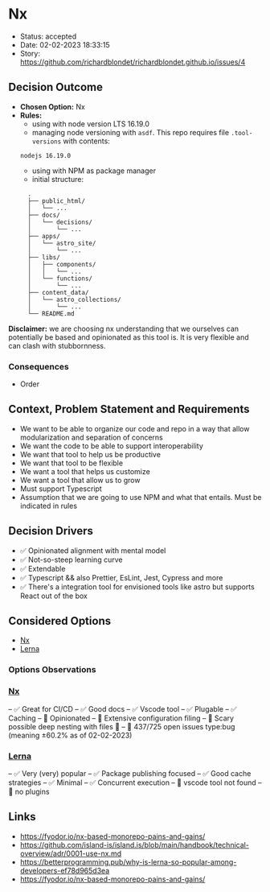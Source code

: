 # Nx

- Status: accepted
- Date: 02-02-2023 18:33:15
- Story: https://github.com/richardblondet/richardblondet.github.io/issues/4

## Decision Outcome

- **Chosen Option:** Nx
- **Rules:** 
  - using with node version LTS 16.19.0
  - managing node versioning with `asdf`. This repo requires file `.tool-versions` with contents:
  ```
  nodejs 16.19.0
  ```
  - using with NPM as package manager
  - initial structure:
  ```
    .
    ├── public_html/
    │   └── ...
    ├── docs/
    │   └── decisions/
    │       └── ...
    ├── apps/
    │   └── astro_site/
    │       └── ...
    ├── libs/
    │   ├── components/
    │   │   └── ...
    │   └── functions/
    │       └── ...
    ├── content_data/
    │   └── astro_collections/
    │       └── ...
    └── README.md
  ```


**Disclaimer:** we are choosing nx understanding that we ourselves can potentially be based and opinionated as this tool is. It is very flexible and can clash with stubbornness.


### Consequences

- Order

## Context, Problem Statement and Requirements

- We want to be able to organize our code and repo in a way that allow modularization and separation of concerns
- We want the code to be able to support interoperability 
- We want that tool to help us be productive
- We want that tool to be flexible
- We want a tool that helps us customize
- We want a tool that allow us to grow
- Must support Typescript
- Assumption that we are going to use NPM and what that entails. Must be indicated in rules


## Decision Drivers

- ✅ Opinionated alignment with mental model
- ✅ Not-so-steep learning curve
- ✅ Extendable
- ✅ Typescript && also Prettier, EsLint, Jest, Cypress and more
- ✅ There's a integration tool for envisioned tools like astro but supports React out of the box


## Considered Options

- [Nx](https://nx.dev/)
- [Lerna](https://lerna.js.org/)

### Options Observations

### [Nx](https://nx.dev/)

– ✅ Great for CI/CD
– ✅ Good docs
– ✅ Vscode tool
– ✅ Plugable
– ✅ Caching
– 🚫 Opinionated
– 🚫 Extensive configuration filing
– 🚫 Scary possible deep nesting with files 👀
– 🚫 437/725 open issues type:bug (meaning ±60.2% as of 02-02-2023)

### [Lerna](https://lerna.js.org/)

– ✅ Very (very) popular 
– ✅ Package publishing focused
– ✅ Good cache strategies
– ✅ Minimal
– ✅ Concurrent execution
– 🚫 vscode tool not found
– 🚫 no plugins

## Links

- https://fyodor.io/nx-based-monorepo-pains-and-gains/
- https://github.com/island-is/island.is/blob/main/handbook/technical-overview/adr/0001-use-nx.md
- https://betterprogramming.pub/why-is-lerna-so-popular-among-developers-ef78d965d3ea
- https://fyodor.io/nx-based-monorepo-pains-and-gains/
